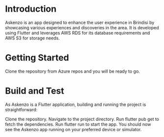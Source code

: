 # Introduction

Askenzo is an app designed to enhance the user experience in Brindisi by showcasing various experiences and discoveries in the area. It is developed using Flutter and leverages AWS RDS for its database requirements and AWS S3 for storage needs.

# Getting Started

Clone the repository from Azure repos and you will be ready to go.

# Build and Test

As Askenzo is a Flutter application, building and running the project is straightforward:

Clone the repository.
Navigate to the project directory.
Run flutter pub get to fetch the dependencies.
Run flutter run to start the app.
You should now see the Askenzo app running on your preferred device or simulator.

